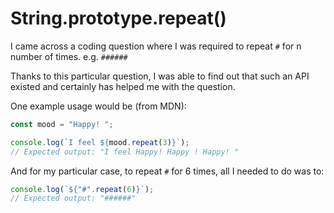 # String.prototype.repeat()

I came across a coding question where I was required to repeat `#` for n number of times. e.g. `######`

Thanks to this particular question, I was able to find out that such an API existed and certainly has helped me with the question.

One example usage would be (from MDN):

```js
const mood = "Happy! ";

console.log(`I feel ${mood.repeat(3)}`);
// Expected output: "I feel Happy! Happy ! Happy! "
```

And for my particular case, to repeat `#` for 6 times, all I needed to do was to:

```js
console.log(`${"#".repeat(6)}`);
// Expected output: "######"
```
